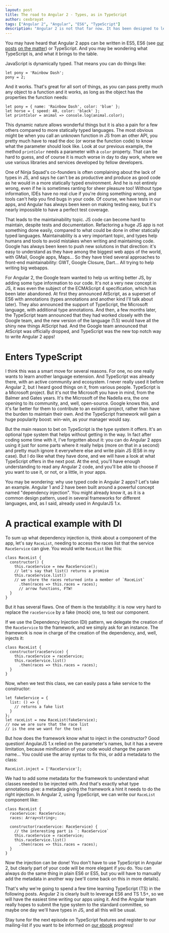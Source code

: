 ```yaml
---
layout: post
title: The road to Angular 2 - Types, as in TypeScript
author: cexbrayat
tags: ["Angular 2", "Angular", "ES6", "TypeScript"]
description: "Angular 2 is not that far now. It has been designed to leverage a lot of new wonderful things in Web development, like TypeScript. Let's have a look!"
---
```


You may have heard that Angular 2 apps can be written in ES5, ES6 (see [our posts](/2015/10/06/es6-part-1/) [on the matter](/2015/10/13/es6-part-2/)) or TypeScript.
And you may be wondering what TypeScript is, and what it brings to the table.

JavaScript is dynamically typed. That means you can do things like:

    let pony = 'Rainbow Dash';
    pony = 2;

And it works. That's great for all sort of things, as you can pass pretty much any object to a function and it works, as long as the object has the properties the function needs:

    let pony = { name: 'Rainbow Dash', color: 'blue' };
    let horse = { speed: 40, color: 'black' };
    let printColor = animal => console.log(animal.color);

This dynamic nature allows wonderful things but it is also a pain for a few others compared to more statically typed languages. The most obvious might be when you call an unknown function in JS from an other API, you pretty much have to read the doc (or worse the function code) to know what the parameter should look like. Look at our previous example, the method `printColor` needs a parameter with a `color` property. That can be hard to guess, and of course it is much worse in day to day work, where we use various libraries and services developed by fellow developers.

One of Ninja Squad's co-founders is often complaining about the lack of types in JS, and says he can't be as productive and produce as good code as he would in a more statically typed environment. And he is not entirely wrong, even if he is sometimes ranting for sheer pleasure too! Without type information, IDEs have no real clue if you're doing something wrong, and tools can't help you find bugs in your code. Of course, we have tests in our apps, and Angular has always been keen on making testing easy, but it's nearly impossible to have a perfect test coverage.

That leads to the maintainability topic. JS code can become hard to maintain, despite tests and documentation. Refactoring a huge JS app is not something done easily, compared to what could be done in other statically typed languages. Maintainability is a very important topic, and types help humans and tools to avoid mistakes when writing and maintaining code. Google has always been keen to push new solutions in that direction: it's easy to understand as they have among the biggest web apps of the world, with GMail, Google apps, Maps... So they have tried several approaches to front-end maintainability: GWT, Google Closure, Dart... All trying to help writing big webapps.

For Angular 2, the Google team wanted to help us writing better JS, by adding some type information to our code. It's not a very new concept in JS, it was even the subject of the ECMAScript 4 specification, which has been later abandoned. At first they announced AtScript, as a superset of ES6 with annotations (types annotations and another kind I'll talk about later). They also announced the support of TypeScript, the Microsoft language, with additional type annotations. And then, a few months later, the TypeScript team announced that they had worked closely with the Google team, and the new version of the language (1.5) would have all the shiny new things AtScript had. And the Google team announced that AtScript was officially dropped, and TypeScript was the new top notch way to write Angular 2 apps!

# Enters TypeScript

I think this was a smart move for several reasons. For one, no one really wants to learn another language extension. And TypeScript was already there, with an active community and ecosystem. I never really used it before Angular 2, but I heard good things on it, from various people. TypeScript is a Microsoft project. But it's not the Microsoft you have in mind, from the Balmer and Gates years. It's the Microsoft of the Nadella era, the one opening to its community, and, well, open-source. Google knows this, and it's far better for them to contribute to an existing project, rather than have the burden to maintain their own. And the TypeScript framework will gain a huge popularity boost: win-win, as your manager would say.

But the main reason to bet on TypeScript is the type system it offers. It's an optional type system that helps without getting in the way. In fact after coding some time with it, I've forgotten about it: you can do Angular 2 apps using it just for some parts where it really helps (more on that in a second) and pretty much ignore it everywhere else and write plain JS (ES6 in my case). But I do like what they have done, and we will have a look at what TypeScript offers in the next post. At the end, you'll have enough understanding to read any Angular 2 code, and you'll be able to choose if you want to use it, or not, or a little, in your apps.

You may be wondering: why use typed code in Angular 2 apps? Let's take an example. Angular 1 and 2 have been built around a powerful concept named "dependency injection". You might already know it, as it is a common design pattern, used in several frameworks for different languages, and, as I said, already used in AngularJS 1.x.

# A practical example with DI

To sum up what dependency injection is, think about a component of the app, let's say `RaceList`, needing to access the races list that the service `RaceService` can give. You would write `RaceList` like this:

    class RaceList {
      constructor() {
        this.raceService = new RaceService();
        // let's say that list() returns a promise
        this.raceService.list()
        // we store the races returned into a member of `RaceList`
          .then(races => this.races = races);
          // arrow functions, FTW!
      }
    }

But it has several flaws. One of them is the testability: it is now very hard to replace the `raceService` by a fake (mock) one, to test our component.

If we use the Dependency Injection (DI) pattern, we delegate the creation of the `RaceService` to the framework, and we simply ask for an instance. The framework is now in charge of the creation of the dependency, and, well, injects it:

    class RaceList {
      constructor(raceService) {
        this.raceService = raceService;
        this.raceService.list()
          .then(races => this.races = races);
      }
    }

Now, when we test this class, we can easily pass a fake service to the constructor:

    let fakeService = {
      list: () => {
        // returns a fake list
      }
    };
    let raceList = new RaceList(fakeService);
    // now we are sure that the race list
    // is the one we want for the test

But how does the framework know what to inject in the constructor? Good question! AngularJS 1.x relied on the parameter's names, but it has a severe limitation, because minification of your code would change the param name... You could use the array syntax to fix this, or add a metadata to the class:

    RaceList.inject = ['RaceService'];

We had to add some metadata for the framework to understand what classes needed to be injected with. And that's exactly what type annotations give: a metadata giving the framework a hint it needs to do the right injection. In Angular 2, using TypeScript, we can write our `RaceList` component like:

    class RaceList {
      raceService: RaceService;
      races: Array<string>;

      constructor(raceService: RaceService) {
        // the interesting part is `: RaceService`
        this.raceService = raceService;
        this.raceService.list()
          .then(races => this.races = races);
      }
    }

Now the injection can be done! You don't have to use TypeScript in Angular 2, but clearly part of your code will be more elegant if you do. You can always do the same thing in plain ES6 or ES5, but you will have to manually add the metadata in another way (we'll come back on this in more details).

That's why we're going to spend a few time learning TypeScript (TS) in the following posts. Angular 2 is clearly built to leverage ES6 and TS 1.5+, so we will have the easiest time writing our apps using it. And the Angular team really hopes to submit the type system to the standard committee, so maybe one day we'll have types in JS, and all this will be usual.

Stay tune for the next episode on TypeScript features and register to our mailing-list if you want to be informed on [our ebook](https://books.ninja-squad.com/angular2) progress!
